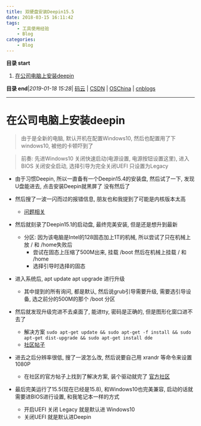 ```yaml
---
title: 双硬盘安装Deepin15.5
date: 2018-03-15 16:11:42
tags: 
    - 工具使用经验
    - Blog
categories: 
    - Blog
---
```


**目录 start**
 
1. [在公司电脑上安装deepin](#在公司电脑上安装deepin)

**目录 end**|_2019-01-18 15:28_| [码云](https://gitee.com/gin9) | [CSDN](http://blog.csdn.net/kcp606) | [OSChina](https://my.oschina.net/kcp1104) | [cnblogs](http://www.cnblogs.com/kuangcp)
****************************************
# 在公司电脑上安装deepin
> 由于是全新的电脑, 默认开机在配置Windows10, 然后也配置用了下windows10, 被他的卡顿吓到了

> 前奏: 先进Windows10 关闭快速启动(电源设置, 电源按钮设置这里), 进入BIOS 关闭安全启动, 选择引导为完全关闭UEFI 只设置为Legacy

- 由于习惯Deepin, 所以一直备有一个Deepin15.4的安装盘, 然后试了一下, 发现U盘能进去, 点击安装Deepin就黑屏了 没有然后了
- 然后搜了一波一闪而过的报错信息, 朋友也和我提到了可能是内核版本太高 
    - [问题相关](https://www.systutorials.com/linux-kernels/95229/platform-x86-acer-wmi-only-supports-amw0_guid1-on-acer-family-linux-4-9-22/)

- 然后就刻录了Deepin15.1的启动盘, 最终完美安装, 但是还是想升到最新 
    - 分区: 因为该电脑是Intel的128固态加上1T的机械, 所以尝试了只在机械上放 / 和 /home失败后
        - 尝试在固态上压缩了500M出来, 挂载 /boot 然后在机械上挂载 / 和 /home
        - 选择引导时选择的固态

- 进入系统后, apt update apt upgrade 进行升级
    - 其中提到的所有询问, 都是默认, 然后说grub引导需要升级, 需要选引导设备, 选之前分的500M的那个 /boot 分区

- 然后就发现升级完进不去桌面了, 能进tty, 密码是正确的, 但是图形化窗口进不去了
    - 解决方案 `sudo apt-get update && sudo apt-get -f install && sudo apt-get dist-upgrade && sudo apt-get install dde` 
    - [社区帖子](https://bbs.deepin.org/forum.php?mod=viewthread&tid=134486)

- 进去之后分辨率很低, 搜了一波怎么改, 然后说要自己用 xrandr 等命令来设置 1080P
    - 在社区的官方帖子上找到了解决方案, 装个驱动就完了 [官方社区](https://wiki.deepin.org/index.php?title=%E6%98%BE%E5%8D%A1)

- 最后完美运行了15.5(现在已经是15.8), 和Windows10也完美兼容, 启动的话就需要进BIOS进行设置, 和我笔记本一样的方式
    - 开启UEFI 关闭 Legacy 就是默认进 Windows10 
    - 关闭UEFI  就是默认进Deepin
